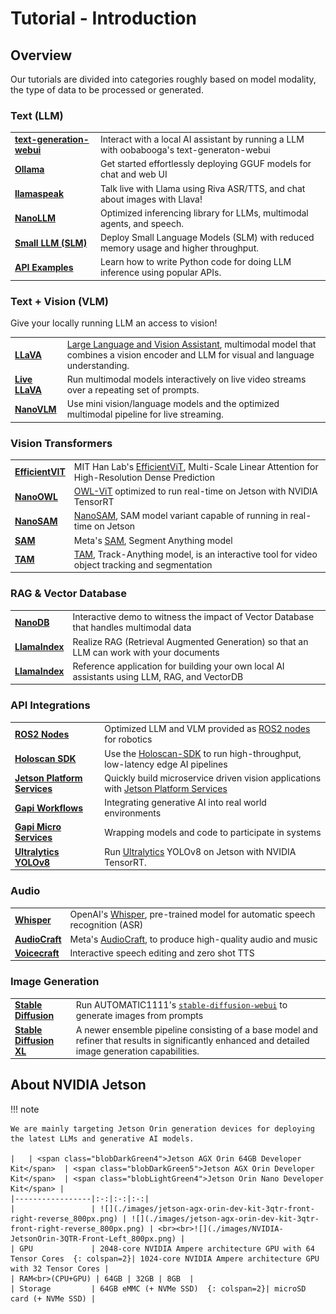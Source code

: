 # Tutorial - Introduction

## Overview

Our tutorials are divided into categories roughly based on model modality, the type of data to be processed or generated.


### Text (LLM)

|      |                     |
| :---------- | :----------------------------------- |
| **[text-generation-webui](./tutorial_text-generation.md)** | Interact with a local AI assistant by running a LLM with oobabooga's text-generaton-webui |
| **[Ollama](./tutorial_ollama.md)** | Get started effortlessly deploying GGUF models for chat and web UI |
| **[llamaspeak](./tutorial_llamaspeak.md)** | Talk live with Llama using Riva ASR/TTS, and chat about images with Llava! |
| **[NanoLLM](./tutorial_nano-llm.md)** | Optimized inferencing library for LLMs, multimodal agents, and speech. |
| **[Small LLM (SLM)](./tutorial_slm.md)** | Deploy Small Language Models (SLM) with reduced memory usage and higher throughput. |
| **[API Examples](./tutorial_api-examples.md)** | Learn how to write Python code for doing LLM inference using popular APIs. |

### Text + Vision (VLM)

Give your locally running LLM an access to vision!

|      |                     |
| :---------- | :----------------------------------- |
| **[LLaVA](./tutorial_llava.md)** | [Large Language and Vision Assistant](https://llava-vl.github.io/), multimodal model that combines a vision encoder and LLM for visual and language understanding. |
| **[Live LLaVA](./tutorial_live-llava.md)** | Run multimodal models interactively on live video streams over a repeating set of prompts. |
| **[NanoVLM](./tutorial_nano-vlm.md)** | Use mini vision/language models and the optimized multimodal pipeline for live streaming. |

### Vision Transformers

|      |                     |
| :---------- | :----------------------------------- |
| **[EfficientVIT](./vit/tutorial_efficientvit.md)** | MIT Han Lab's [EfficientViT](https://github.com/mit-han-lab/efficientvit), Multi-Scale Linear Attention for High-Resolution Dense Prediction |
| **[NanoOWL](./vit/tutorial_nanoowl.md)** | [OWL-ViT](https://huggingface.co/docs/transformers/model_doc/owlvit) optimized to run real-time on Jetson with NVIDIA TensorRT |
| **[NanoSAM](./vit/tutorial_nanosam.md)** | [NanoSAM](https://github.com/NVIDIA-AI-IOT/nanosam), SAM model variant capable of running in real-time on Jetson |
| **[SAM](./vit/tutorial_sam.md)** | Meta's [SAM](https://github.com/facebookresearch/segment-anything), Segment Anything model |
| **[TAM](./vit/tutorial_tam.md)** | [TAM](https://github.com/gaomingqi/Track-Anything), Track-Anything model, is an interactive tool for video object tracking and segmentation |

### RAG & Vector Database

|      |                     |
| :---------- | :----------------------------------- |
| **[NanoDB](./tutorial_nanodb.md)** | Interactive demo to witness the impact of Vector Database that handles multimodal data |
| **[LlamaIndex](./tutorial_llamaindex.md)** | Realize RAG (Retrieval Augmented Generation) so that an LLM can work with your documents |
| **[LlamaIndex](./tutorial_jetson-copilot.md)** | Reference application for building your own local AI assistants using LLM, RAG, and VectorDB |


### API Integrations
|      |                     |
| :---------- | :----------------------------------- |
| **[ROS2 Nodes](./ros.md)** | Optimized LLM and VLM provided as [ROS2 nodes](./ros.md) for robotics |
| **[Holoscan SDK](./tutorial_holoscan.md)** | Use the [Holoscan-SDK](https://github.com/nvidia-holoscan/holoscan-sdk) to run high-throughput, low-latency edge AI pipelines |
| **[Jetson Platform Services](./tutorial_jps.md)** | Quickly build microservice driven vision applications with [Jetson Platform Services](https://developer.nvidia.com/embedded/jetpack/jetson-platform-services-get-started) |
| **[Gapi Workflows](./tutorial_gapi_workflows.md)** | Integrating generative AI into real world environments |
| **[Gapi Micro Services](./tutorial_gapi_microservices.md)** | Wrapping models and code to participate in systems |
| **[Ultralytics YOLOv8](./tutorial_ultralytics.md)** | Run [Ultralytics](https://www.ultralytics.com) YOLOv8 on Jetson with NVIDIA TensorRT. |

### Audio

|      |                     |
| :---------- | :----------------------------------- |
| **[Whisper](./tutorial_whisper.md)** | OpenAI's [Whisper](https://github.com/openai/whisper), pre-trained model for automatic speech recognition (ASR) |
| **[AudioCraft](./tutorial_audiocraft.md)** | Meta's [AudioCraft](https://github.com/facebookresearch/audiocraft), to produce high-quality audio and music |
| **[Voicecraft](./tutorial_voicecraft.md)** | Interactive speech editing and zero shot TTS |

### Image Generation

|      |                     |
| :---------- | :----------------------------------- |
| **[Stable Diffusion](./tutorial_stable-diffusion.md)** | Run AUTOMATIC1111's [`stable-diffusion-webui`](https://github.com/AUTOMATIC1111/stable-diffusion-webui) to generate images from prompts |
| **[Stable Diffusion XL](./tutorial_stable-diffusion-xl.md)** | A newer ensemble pipeline consisting of a base model and refiner that results in significantly enhanced and detailed image generation capabilities.|

## About NVIDIA Jetson

!!! note

    We are mainly targeting Jetson Orin generation devices for deploying the latest LLMs and generative AI models.

    |   | <span class="blobDarkGreen4">Jetson AGX Orin 64GB Developer Kit</span>  | <span class="blobDarkGreen5">Jetson AGX Orin Developer Kit</span>  | <span class="blobLightGreen4">Jetson Orin Nano Developer Kit</span> |
    |-----------------|:-:|:-:|:-:|
    |                 | ![](./images/jetson-agx-orin-dev-kit-3qtr-front-right-reverse_800px.png) | ![](./images/jetson-agx-orin-dev-kit-3qtr-front-right-reverse_800px.png) | <br><br>![](./images/NVIDIA-JetsonOrin-3QTR-Front-Left_800px.png) |
    | GPU             | 2048-core NVIDIA Ampere architecture GPU with 64 Tensor Cores  {: colspan=2}| 1024-core NVIDIA Ampere architecture GPU with 32 Tensor Cores |
    | RAM<br>(CPU+GPU) | 64GB | 32GB | 8GB  |
    | Storage         | 64GB eMMC (+ NVMe SSD)  {: colspan=2}| microSD card (+ NVMe SSD) |
        



